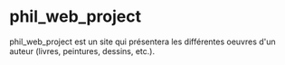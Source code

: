 # phil_web_project

phil_web_project est un site qui présentera les différentes oeuvres d'un auteur (livres, peintures, dessins, etc.).
